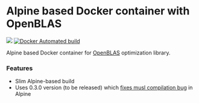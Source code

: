 # Alpine based Docker container with OpenBLAS

[![](https://images.microbadger.com/badges/image/slothai/openblas.svg)](https://microbadger.com/images/slothai/openblas)
[![Docker Automated build](https://img.shields.io/docker/automated/slothai/openblas.svg)](https://hub.docker.com/r/slothai/openblas/)

Alpine based Docker container for [OpenBLAS](http://www.openblas.net/) optimization library.

### Features

* Slim Alpine-based build
* Uses 0.3.0 version (to be released) which [fixes musl compilation bug](https://github.com/xianyi/OpenBLAS/issues/1552) in Alpine
